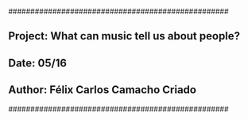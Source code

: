 
##################################################
## Project: What can music tell us about people?
## Date: 05/16
## Author: Félix Carlos Camacho Criado
##################################################
